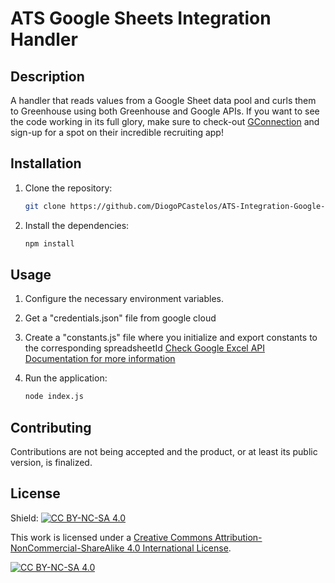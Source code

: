 # ATS Google Sheets Integration Handler

## Description

A handler that reads values from a Google Sheet data pool and curls them to Greenhouse using both Greenhouse and Google APIs. If you want to see the code working in its full glory, make sure to check-out [GConnection](https://www.gconnection.nl/) and sign-up for a spot on their incredible recruiting app!

## Installation

1. Clone the repository:

   ```bash
   git clone https://github.com/DiogoPCastelos/ATS-Integration-Google-Sheets-Handler.git
   ```

2. Install the dependencies:

   ```bash
   npm install
   ```

## Usage

1. Configure the necessary environment variables.

2. Get a "credentials.json" file from google cloud

3. Create a "constants.js" file where you initialize and export constants to the corresponding spreadsheetId [Check Google Excel API Documentation for more information](https://developers.google.com/sheets/api/guides/concepts)

4. Run the application:

   ```bash
   node index.js
   ```

## Contributing

Contributions are not being accepted and the product, or at least its public version, is finalized.

## License

Shield: [![CC BY-NC-SA 4.0][cc-by-nc-sa-shield]][cc-by-nc-sa]

This work is licensed under a
[Creative Commons Attribution-NonCommercial-ShareAlike 4.0 International License][cc-by-nc-sa].

[![CC BY-NC-SA 4.0][cc-by-nc-sa-image]][cc-by-nc-sa]

[cc-by-nc-sa]: http://creativecommons.org/licenses/by-nc-sa/4.0/
[cc-by-nc-sa-image]: https://licensebuttons.net/l/by-nc-sa/4.0/88x31.png
[cc-by-nc-sa-shield]: https://img.shields.io/badge/License-CC%20BY--NC--SA%204.0-lightgrey.svg
